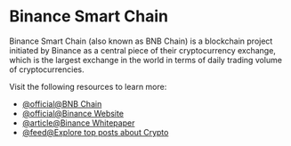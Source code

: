 # Binance Smart Chain

Binance Smart Chain (also known as BNB Chain) is a blockchain project initiated by Binance as a central piece of their cryptocurrency exchange, which is the largest exchange in the world in terms of daily trading volume of cryptocurrencies.

Visit the following resources to learn more:

- [@official@BNB Chain](https://www.binance.com/en/blog/all/bnb-chain-blockchain-for-exchanging-the-world-304219301536473088)
- [@official@Binance Website](https://www.binance.com/en)
- [@article@Binance Whitepaper](https://www.exodus.com/assets/docs/binance-coin-whitepaper.pdf)
- [@feed@Explore top posts about Crypto](https://app.daily.dev/tags/crypto?ref=roadmapsh)
